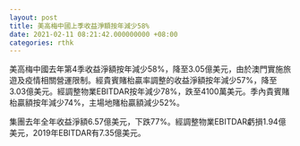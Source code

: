 ```yaml
---
layout: post
title: 美高梅中國上季收益淨額按年減少58%
date: 2021-02-11 08:21:42.000000000 +08:00
categories: rthk
---
```


美高梅中國去年第4季收益淨額按年減少58%，降至3.05億美元，由於澳門實施旅遊及疫情相關營運限制。經貴賓賭枱贏率調整的收益淨額按年減少57%，降至3.03億美元。經調整物業EBITDAR按年減少78%，跌至4100萬美元。季內貴賓賭枱贏額按年減少74%，主場地賭枱贏額減少52%。

集團去年全年收益淨額6.57億美元，下跌77%。經調整物業EBITDAR虧損1.94億美元，2019年EBITDAR有7.35億美元。
